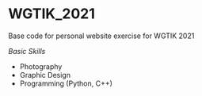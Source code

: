# WGTIK_2021
Base code for personal website exercise for WGTIK 2021

*Basic Skills*
- Photography
- Graphic Design
- Programming (Python, C++)
